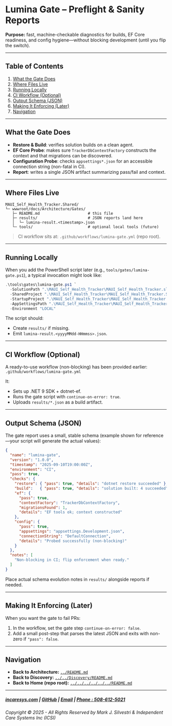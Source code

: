 ﻿# Lumina Gate – Preflight & Sanity Reports

**Purpose:** fast, machine-checkable diagnostics for builds, EF Core readiness, and config hygiene—without blocking development (until you flip the switch).

---

## Table of Contents
1. [What the Gate Does](#what-the-gate-does)
2. [Where Files Live](#where-files-live)
3. [Running Locally](#running-locally)
4. [CI Workflow (Optional)](#ci-workflow-optional)
5. [Output Schema (JSON)](#output-schema-json)
6. [Making It Enforcing (Later)](#making-it-enforcing-later)
7. [Navigation](#navigation)

---

## What the Gate Does
- **Restore & Build**: verifies solution builds on a clean agent.
- **EF Core Probe**: makes sure `TrackerDbContextFactory` constructs the context and that migrations can be discovered.
- **Configuration Probe**: checks `appsettings*.json` for an accessible connection string (non-fatal in CI).
- **Report**: writes a single JSON artifact summarizing pass/fail and context.

---

## Where Files Live
```
MAUI_Self_Health_Tracker.Shared/
└─ wwwroot/docs/Architecture/Gates/
   ├─ README.md                     # this file
   ├─ results/                      # JSON reports land here
   │  └─ lumina-result.<timestamp>.json
   └─ tools/                        # optional local tools (future)
```

> CI workflow sits at: `.github/workflows/lumina-gate.yml` (repo root).

---

## Running Locally
When you add the PowerShell script later (e.g., `tools/gates/lumina-gate.ps1`), a typical invocation might look like:

```powershell
.\tools\gates\lumina-gate.ps1 `
  -SolutionPath ".\MAUI_Self_Health_Tracker\MAUI_Self_Health_Tracker.sln" `
  -SharedProject ".\MAUI_Self_Health_Tracker\MAUI_Self_Health_Tracker.Shared\MAUI_Self_Health_Tracker.Shared.csproj" `
  -StartupProject ".\MAUI_Self_Health_Tracker\MAUI_Self_Health_Tracker.Web\MAUI_Self_Health_Tracker.Web.csproj" `
  -AppSettingsPath ".\MAUI_Self_Health_Tracker\MAUI_Self_Health_Tracker.Web\appsettings.Development.json" `
  -Environment "LOCAL"
```

The script should:
- Create `results/` if missing.
- Emit `lumina-result.<yyyyMMdd-HHmmss>.json`.

---

## CI Workflow (Optional)
A ready-to-use workflow (non-blocking) has been provided earlier:  
`.github/workflows/lumina-gate.yml`

It:
- Sets up .NET 9 SDK + dotnet-ef.
- Runs the gate script with `continue-on-error: true`.
- Uploads `results/*.json` as a build artifact.

---

## Output Schema (JSON)
The gate report uses a small, stable schema (example shown for reference—your script will generate the actual values):

```json
{
  "name": "lumina-gate",
  "version": "1.0.0",
  "timestamp": "2025-09-10T19:00:00Z",
  "environment": "CI",
  "pass": true,
  "checks": {
    "restore": { "pass": true, "details": "dotnet restore succeeded" },
    "build":   { "pass": true, "details": "solution built: 4 succeeded" },
    "ef": {
      "pass": true,
      "contextFactory": "TrackerDbContextFactory",
      "migrationsFound": 1,
      "details": "EF tools ok; context constructed"
    },
    "config": {
      "pass": true,
      "appsettings": "appsettings.Development.json",
      "connectionString": "DefaultConnection",
      "details": "Probed successfully (non-blocking)"
    }
  },
  "notes": [
    "Non-blocking in CI; flip enforcement when ready."
  ]
}
```

Place actual schema evolution notes in `results/` alongside reports if needed.

---

## Making It Enforcing (Later)
When you want the gate to fail PRs:
1. In the workflow, set the gate step `continue-on-error: false`.
2. Add a small post-step that parses the latest JSON and exits with non-zero if `"pass": false`.

---

## Navigation
- **Back to Architecture:** [`../README.md`](../README.md)  
- **Back to Discovery:** [`../../Discovery/README.md`](../../Discovery/README.md)  
- **Back to Home (repo root):** [`../../../../../../README.md`](../../../../../../README.md)

---

##### [incaresys.com](https://incaresys.com/) | [GitHub](https://github.com/TransR/MAUI_Self_Health_Tracker) | [Email](mailto:marks@incaresys.com) | [Phone : 508-612-5021](phoneto:508-612-5021)

###### Copyright © 2025 - All Rights Reserved by Mark J. Silvestri & Independent Care Systems Inc (ICSI)
